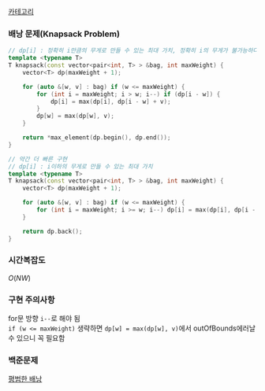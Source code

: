 [카테고리](/README.md)
### 배낭 문제(Knapsack Problem)
```cpp
// dp[i] : 정확히 i만큼의 무게로 만들 수 있는 최대 가치, 정확히 i의 무게가 불가능하다면 0
template <typename T>
T knapsack(const vector<pair<int, T> > &bag, int maxWeight) {
    vector<T> dp(maxWeight + 1);

    for (auto &[w, v] : bag) if (w <= maxWeight) {
        for (int i = maxWeight; i > w; i--) if (dp[i - w]) {
            dp[i] = max(dp[i], dp[i - w] + v);
        }
        dp[w] = max(dp[w], v);
    }

    return *max_element(dp.begin(), dp.end());
}

// 약간 더 빠른 구현
// dp[i] : i이하의 무게로 만들 수 있는 최대 가치
template <typename T>
T knapsack(const vector<pair<int, T> > &bag, int maxWeight) {
    vector<T> dp(maxWeight + 1);

    for (auto &[w, v] : bag) if (w <= maxWeight) {
        for (int i = maxWeight; i >= w; i--) dp[i] = max(dp[i], dp[i - w] + v);
    }

    return dp.back();
}
```

### 시간복잡도 
$O(NW)$   

### 구현 주의사항
for문 방향 `i--`로 해야 됨   
`if (w <= maxWeight)` 생략하면 `dp[w] = max(dp[w], v)`에서 outOfBounds에러날 수 있으니 꼭 필요함

### 백준문제
[평범한 배낭](https://www.acmicpc.net/problem/12865)   